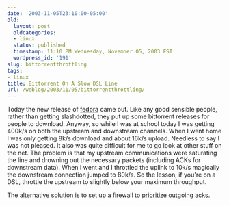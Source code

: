 ```yaml
---
date: '2003-11-05T23:10:00-05:00'
old:
  layout: post
  oldcategories:
  - linux
  status: published
  timestamp: 11:10 PM Wednesday, November 05, 2003 EST
  wordpress_id: '191'
slug: bittorrentthrottling
tags:
- linux
title: Bittorrent On A Slow DSL Line
url: /weblog/2003/11/05/bittorrentthrottling/
---
```


Today the new release of [fedora](http://fedora.redhat.com/) came
out.  Like any good sensible people, rather than getting slashdotted, they put
up some bittorrent releases for people to download.  Anyway, so while I was at
school today I was getting 400k/s on both the upstream and downstream channels.
When I went home I was only getting 8k/s download and about 16k/s upload.
Needless to say I was not pleased.  It also was quite difficult for me to go
look at other stuff on the net.  The problem is that my upstream communications
were saturating the line and drowning out the necessary packets (including ACKs
for downstream data).  When I went and I throttled the uplink to 10k/s
magically the downstream connection jumped to 80k/s.  So the lesson, if you're
on a DSL, throttle the upstream to slightly below your maximum throughput.






The alternative solution is to set up a firewall to [prioritize outgoing acks](http://www.benzedrine.cx/ackpri.html).

